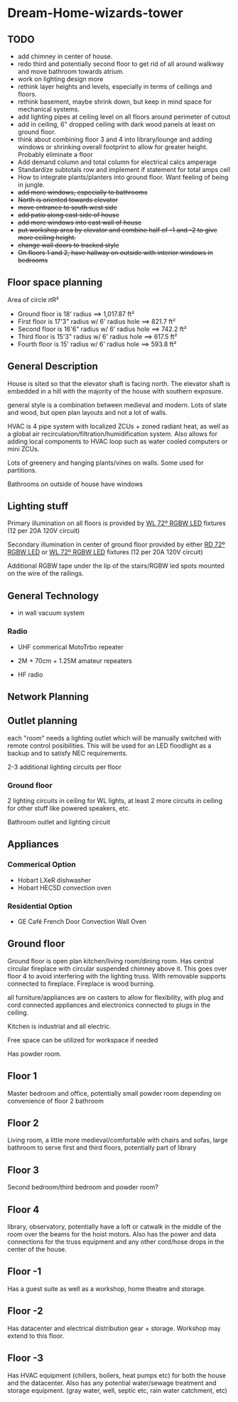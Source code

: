 # Dream-Home-wizards-tower

## TODO

-   add chimney in center of house.
-   redo third and potentially second floor to get rid of all around walkway and move bathroom towards atrium.
-   work on lighting design more
-   rethink layer heights and levels, especially in terms of ceilings and floors.
-   rethink basement, maybe shrink down, but keep in mind space for mechanical systems.
-   add lighting pipes at ceiling level on all floors around perimeter of cutout
-   add in ceiling, 6" dropped ceiling with dark wood panels at least on ground floor.
-   think about combining floor 3 and 4 into library/lounge and adding windows
or shrinking overall footprint to allow for greater height. Probably eliminate a floor
-   Add demand column and total column for electrical calcs amperage
-   Standardize subtotals row and implement if statement for total amps cell
-   How to integrate plants/planters into ground floor. Want feeling of being in jungle.
-   ~~add more windows, especially to bathrooms~~
-   ~~North is oriented towards elevator~~
-   ~~move entrance to south west side~~
-   ~~add patio along east side of house~~
-   ~~add more windows into east wall of house~~
-   ~~put workshop area by elevator and combine half of -1 and -2 to give more ceiling height.~~
-   ~~change wall doors to tracked style~~
-   ~~On floors 1 and 2, have hallway on outside with interior windows in bedrooms~~

## Floor space planning

Area of circle 𝜋R²

-   Ground floor is 18' radius ==> 1,017.87 ft²
-   First floor is 17'3" radius w/ 6' radius hole ==> 821.7 ft²
-   Second floor is 16'6" radius w/ 6' radius hole ==> 742.2 ft²
-   Third floor is 15'3" radius w/ 6' radius hole ==> 617.5 ft²
-   Fourth floor is 15' radius w/ 6' radius hole ==> 593.8 ft²

## General Description

House is sited so that the elevator shaft is facing north. The elevator shaft is
embedded in a hill with the majority of the house with southern exposure.

general style is a combination between medieval and modern. Lots of slate and
wood, but open plan layouts and not a lot of walls.

HVAC is 4 pipe system with localized ZCUs + zoned radiant heat, as well as a
global air recirculation/filtration/humidification system. Also allows for
adding local components to HVAC loop such as water cooled computers or mini
ZCUs.

Lots of greenery and hanging plants/vines on walls. Some used for partitions.

Bathrooms on outside of house have windows

## Lighting stuff

Primary illumination on all floors is provided by
[WL 72º RGBW LED](https://www.thelightsource.com/products/wl-series-led-fixture-109)
fixtures (12 per 20A 120V circuit)

Secondary illumination in center of ground floor provided by either
[RD 72º RGBW LED](https://www.thelightsource.com/products/rd-series-led-fixtures-137) or
[WL 72º RGBW LED](https://www.thelightsource.com/products/wl-series-led-fixture-109)
fixtures (12 per 20A 120V circuit)

Additional RGBW tape under the lip of the stairs/RGBW led spots mounted on the
wire of the railings.

## General Technology

-   in wall vacuum system

### Radio

-   UHF commerical MotoTrbo repeater
-   2M + 70cm + 1.25M amateur repeaters

-   HF radio


## Network Planning


## Outlet planning

each "room" needs a lighting outlet which will be manually switched with remote
control posibilities. This will be used for an LED floodlight as a backup and to
satisfy NEC requirements.

2-3 additional lighting circuits per floor

### Ground floor

2 lighting circuits in ceiling for WL lights, at least 2 more circuits in
ceiling for other stuff like powered speakers, etc.

Bathroom outlet and lighting circuit

## Appliances

### Commerical Option
-   Hobart LXeR dishwasher
-   Hobart HEC5D convection oven

### Residential Option

-   GE Café French Door Convection Wall Oven

## Ground floor

Ground floor is open plan kitchen/living room/dining room. Has central circular
fireplace with circular suspended chimney above it. This goes over floor 4 to
avoid interfering with the lighting truss. With removable supports connected to
fireplace. Fireplace is wood burning.

all furniture/appliances are on casters to allow for flexibility, with plug and
cord connected appliances and electronics connected to plugs in the ceiling.

Kitchen is industrial and all electric.

Free space can be utilized for workspace if needed

Has powder room.

## Floor 1

Master bedroom and office, potentially small powder room depending on
convenience of floor 2 bathroom

## Floor 2

Living room, a little more medieval/comfortable with chairs and sofas, large
bathroom to serve first and third floors, potentially part of library

## Floor 3

Second bedroom/third bedroom and powder room?

## Floor 4

library, observatory, potentially have a loft or catwalk in the middle of the
room over the beams for the hoist motors. Also has the power and data
connections for the truss equipment and any other cord/hose drops in the center
of the house.

## Floor -1

Has a guest suite as well as a workshop, home theatre and storage.

## Floor -2

Has datacenter and electrical distribution gear + storage. Workshop may extend
to this floor.

## Floor -3

Has HVAC equipment (chillers, boilers, heat pumps etc) for both the house and
the datacenter. Also has any potential water/sewage treatment and storage
equipment. (gray water, well, septic etc, rain water catchment, etc)

